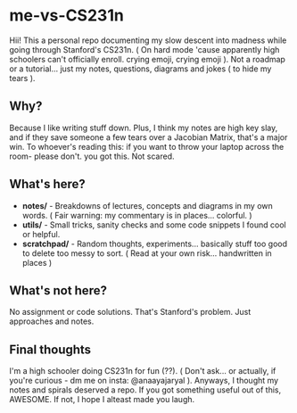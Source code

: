 # me-vs-CS231n
Hii! This a personal repo documenting my slow descent into madness while going through Stanford's CS231n. ( On hard mode 'cause apparently high schoolers can't officially enroll. crying emoji, crying emoji ). Not a roadmap or a 
tutorial... just my notes, questions, diagrams and jokes ( to hide my tears ).

## Why?
Because I like writing stuff down. Plus, I think my notes are high key slay, and if they save someone a few tears over a Jacobian Matrix, that's a major win. To whoever's reading this: if you want to throw 
your laptop across the room- please don't. you got this. Not scared. 

## What's here?
- **notes/** - Breakdowns of lectures, concepts and diagrams in my own words. ( Fair warning: my commentary is in places... colorful. )
- **utils/** - Small tricks, sanity checks and some code snippets I found cool or helpful.
- **scratchpad/** - Random thoughts, experiments... basically stuff too good to delete too messy to sort. ( Read at your own risk... handwritten in places )

## What's not here?
No assignment or code solutions. That's Stanford's problem. Just approaches and notes.

## Final thoughts
I'm a high schooler doing CS231n for fun (??). ( Don't ask... or actually, if you're curious - dm me on insta: @anaayajaryal ). Anyways, I thought my notes and spirals deserved a repo. If you got something useful out
of this, AWESOME. If not, I hope I alteast made you laugh.


